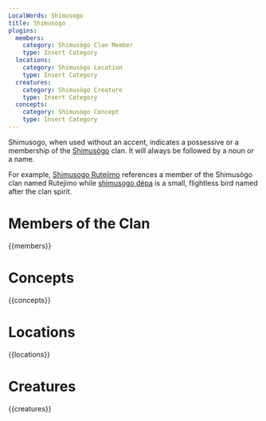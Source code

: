 ```yaml
---
LocalWords: Shimusogo
title: Shimusogo
plugins:
  members:
    category: Shimusògo Clan Member
    type: Insert Category
  locations:
    category: Shimusògo Location
    type: Insert Category
  creatures:
    category: Shimusògo Creature
    type: Insert Category
  concepts:
    category: Shimusògo Concept
    type: Insert Category
---
```


Shimusogo, when used without an accent, indicates a possessive or a membership of the [Shimusògo]() clan. It will always be followed by a noun or a name.

For example, [Shimusogo Rutejìmo]() references a member of the Shimusògo clan named Rutejìmo while [shimusogo dépa]() is a small, flightless bird named after the clan spirit.

# Members of the Clan

{{members}}

# Concepts

{{concepts}}

# Locations

{{locations}}

# Creatures

{{creatures}}
